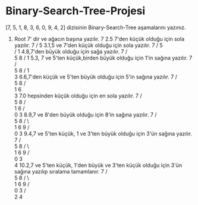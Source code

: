 # Binary-Search-Tree-Projesi
[7, 5, 1, 8, 3, 6, 0, 9, 4, 2] dizisinin Binary-Search-Tree aşamalarını yazınız.
1. Root 7' dir ve ağacın başına yazılır.
    7
2.5 7'den küçük olduğu için sola yazılır.
     7
    /
   5
3.1,5 ve 7'den küçük olduğu için sola yazılır.
       7
      /
     5  
    /
   1
4.8,7'den büyük olduğu için sağa yazılır.
           7
          / \
         5   8
        /
       1
  5.3, 7 ve 5'ten küçük,birden büyük olduğu için 1'in sağına yazılır.
          7
         / \
        5   8
       /
      1
       \
        3
6.6,7'den küçük ve 5'ten büyük olduğu için 5'in sağına yazılır.
          7
         / \
        5   8
       / \
      1   6
       \
        3
7.0 hepsinden küçük olduğu için en sola yazılır.
          7
         / \
        5   8
       / \
      1   6
     / \
    0   3
8.9,7 ve 8'den büyük olduğu için 8'in sağına yazılır.
          7
         / \
        5   8
       / \    \
      1   6    9
     / \
    0   3
9.4,7 ve 5'ten küçük, 1 ve 3'ten büyük olduğu için 3'ün sağına yazılır.
          7
         / \
        5   8
       / \    \
      1   6    9
     / \
    0   3
         \
          4
10.2,7 ve 5'ten küçük, 1'den büyük ve 3'ten küçük olduğu için 3'ün sağına yazılıp sıralama tamamlanır.
         7
         / \
        5   8
       / \    \
      1   6    9
     / \
    0   3
       / \
      2   4
